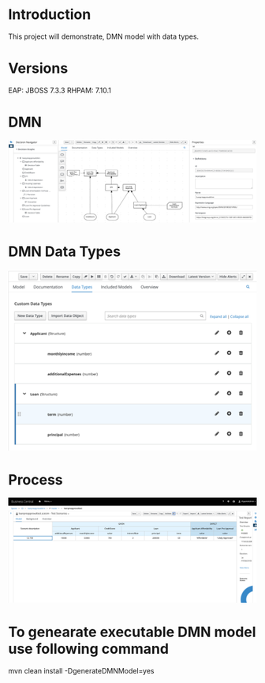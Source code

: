 Introduction
=============
This project will demonstrate, DMN model with data types.

Versions
========
EAP: JBOSS 7.3.3
RHPAM: 7.10.1

DMN
===
![DMN](images/dmn.png)

DMN Data Types
==============
![DMN Data Types](images/dmn_datatypes.png)

Process
=======
![Test Scenarios](images/test_scenarios.png)

To genearate executable DMN model use following command 
========================================================
mvn clean install -DgenerateDMNModel=yes
